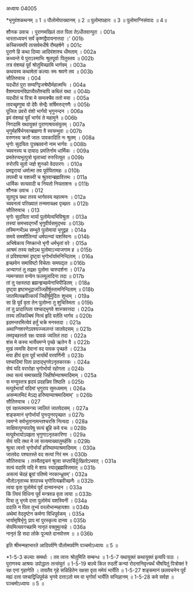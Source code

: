 अध्यायः 04005

*भृगुवंशकथनम् ॥ 1 ॥ पौलोमोपाख्यानम् ॥ 2 ॥ पुलोमापहारः ॥ 3 ॥ पुलोमाग्निसंवादः ॥ 4॥

शौनक उवाच ।	
पुराणमखिलं तात पिता तेऽधीतवान्पुरा ।	001a  
भारताध्ययनं सर्वं कृष्णद्वैपायनात्तदा ।\'	001b  
कच्चित्त्वमपि तत्सर्वमधीषे रौमहर्षणे ॥	001c  
पुराणे हि कथा दिव्या आदिवंशाश्च धीमताम् ।	002a  
कथ्यन्ते ये पुराऽस्माभिः श्रुतपूर्वाः पितुस्तव ॥	002b  
तत्र वंशमहं पूर्वं श्रोतुमिच्छामि भार्गवम् ।	003a  
कथयस्व कथामेतां कल्याः स्मः श्रवणे तव ॥	003b  
सौतिरुवाच ।	004  
यदधीतं पुरा सम्यग्द्विजश्रेष्ठैर्महात्मभिः ।	004a  
वैशम्पायनविप्राग्र्यैस्तैश्चापि कथितं यथा ॥	004b  
यदधीतं च पित्रा मे सम्यक्चैव ततो मया ।	005a  
तावच्छृणुष्व यो देवैः सेन्द्रैः सर्षिमरुद्गणैः ॥	005b  
पूजितः प्रवरो वंशो भार्गवो भृगुनन्दन ।	006a  
इमं वंशमहं पूर्वं भार्गवं ते महामुने ॥	006b  
निगदामि यथायुक्तं पुराणाश्रयसंयुतम् ।	007a  
भृगुर्महर्षिर्भगवान्ब्रह्मणा वै स्वयम्भुवा ॥	007b  
वरुणस्य क्रतौ जातः पावकादिति नः श्रुतम् ।	008a  
भृगोः सुदयितः पुत्रश्च्यवनो नाम भार्गवः ॥	008b  
च्यवनस्य च दायादः प्रमतिर्नाम धार्मिकः ।	009a  
प्रमतेरप्यभूत्पुत्रो घृताच्यां रुरुरित्युत ॥	009b  
रुरोरपि सुतो जज्ञे शुनको वेदपारगः ।	010a  
प्रमद्वरायां धर्मात्मा तव पूर्वपितामहः ॥	010b  
तपस्वी च यशस्वी च श्रुतवान्ब्रह्मवित्तमः ।	011a  
धार्मिकः सत्यवादी च नियतो नियताशनः ॥	011b  
शौनक उवाच ।	012  
सूतपुत्र यथा तस्य भार्गवस्य महात्मनः ।	012a  
च्यवनत्वं परिख्यातं तन्ममाचक्ष्व पृच्छतः ॥	012b  
सौतिरुवाच ।	013  
भृगोः सुदयिता भार्या पुलोमेत्यभिविश्रुता ।	013a  
तस्यां समभवद्गर्भो भृगुवीर्यसमुद्भवः ॥	013b  
तस्मिन्गर्भेऽथ सम्भूते पुलोमायां भृगूद्वह ।	014a  
समये समशीलिन्यां धर्मपत्न्यां यशस्विनः ॥	014b  
अभिषेकाय निष्क्रान्ते भृगौ धर्मभृतां वरे ।	015a  
आश्रमं तस्य रक्षोऽथ पुलोमाऽभ्याजगाम ह ॥	015b  
तं प्रविश्याश्रमं दृष्ट्वा भृगोर्भार्यामनिन्दिताम् ।	016a  
हृच्छयेन समाविष्टो विचेताः समपद्यत ॥	016b  
अभ्यागतं तु तद्रक्षः पुलोमा चारुदर्शना ।	017a  
न्यमन्त्रयत वन्येन फलमूलादिना तदा ॥	017b  
तां तु रक्षस्तदा ब्रह्मन्हृच्छयेनाभिपीडितम् ।	018a  
दृष्ट्वा हृष्टमभूद्राजञ्जिहीर्षुस्तामनिन्दिताम् ॥	018b  
जातमित्यब्रवीत्कार्यं जिहीर्षुर्मुदितः शुभाम् ।	019a  
सा हि पूर्वं वृता तेन पुलोम्ना तु शुचिस्मिता ॥	019b  
तां तु प्रादात्पिता पश्चाद्भृगवे शास्त्रवत्तदा ।	020a  
तस्य तत्किल्बिषं नित्यं हृदि वर्तति भार्गव ॥	020b  
इदमन्तरमित्येवं हर्तुं चक्रे मनस्तदा ।	021a  
अथाग्निशरणेऽपश्यज्ज्वलन्तं जातवेदसम् ॥	021b  
तमपृच्छत्ततो रक्षः पावकं ज्वलितं तदा ।	022a  
शंस मे कस्य भार्येयमग्ने पृच्छे ऋतेन वै ॥	022b  
मुखं त्वमसि देवानां वद पावक पृच्छते ।	023a  
मया हीयं वृता पूर्वं भार्यार्थे वरवर्णिनी ॥	023b  
पश्चादिमां पिता प्रादाद्भृगवेऽनृतकारकः ।	024a  
सेयं यदि वरारोहा भृगोर्भार्या रहोगता ॥	024b  
तथा सत्यं समाख्याहि जिहीर्षाम्याश्रमादिमाम् ।	025a  
स मन्युस्तत्र हृदयं प्रदहन्निव तिष्ठति ॥	025b  
मत्पूर्वभार्यां यदिमां भृगुराप सुमध्यमाम् ।	026a  
असम्मतमिदं मेऽद्य हरिष्याम्याश्रमादिमाम्\' ॥	026b  
सौतिरुवाच ।	027  
एवं रक्षस्तमामन्त्र्य ज्वलितं जातवेदसम् ।	027a  
शङ्कमानं भृगोर्भार्यां पुनःपुनरपृच्छत ॥	027b  
त्वमग्ने सर्वभूतानामन्तश्चरसि नित्यदा ।	028a  
साक्षिवत्पुण्यपापेषु सत्यं ब्रूहि कवे वचः ॥	028b  
मत्पूर्वभार्याऽपहृता भृगुणाऽनृतकारिणा ।	029a  
सेयं यदि तथा मे त्वं सत्यमाख्यातुमर्हसि ॥	029b  
श्रुत्वा त्वत्तो भृगोर्भार्यां हरिष्याम्याश्रमादिमाम् ।	030a  
जातवेदः पश्यतस्ते वद सत्यां गिरं मम ॥	030b  
सौतिरुवाच ।
तस्यैतद्वचनं श्रुत्वा सप्तार्चिर्दुःखितोऽभवत् ।	031a  
सत्यं वदामि यदि मे शापः स्याद्ब्रह्मवित्तमात् ॥	031b  
असत्यं चेदहं ब्रूयां पतिष्ये नरकान्ध्रुवम्’।	032a  
भीतोऽनृताच्च शापाच्च भृगोरित्यब्रवीच्छनैः ॥	032b  
त्वया वृता पुलोमेयं पूर्वं दानवनन्दन ।	033a  
किं त्वियं विधिना पूर्वं मन्त्रवन्न वृता त्वया ॥	033b  
पित्रा तु भृगवे दत्ता पुलोमेयं यशस्विनी ।	034a  
ददाति न पिता तुभ्यं वरलोभान्महायशाः ॥	034b  
अथेमां वेददृष्टेन कर्मणा विधिपूर्वकम् ।	035a  
भार्यामृषिर्भृगुः प्राप मां पुरस्कृत्य दानव ॥	035b  
सेयमित्यवगच्छामि नानृतं वक्तुमुत्सहे ।	036a  
नानृतं हि सदा लोके पूज्यते दानवोत्तम ॥ ॥	036b  

इति श्रीमन्महाभारते आदिपर्वणि पौलोमपर्वणि पञ्चमोऽध्यायः ॥ 5 ॥

*1-5-3 कल्याः समर्थाः । तव त्वत्तः श्रोतुमिति सम्बन्धः ॥ 1-5-7 यथायुक्तं कथायुक्तं इत्यपि पाठः । पुराणस्य आश्रयः उपोद्धातः तत्संयुतं ॥ 1-5-19 बाल्ये किल रुदतीं कन्यां रोदनानिवृत्त्यर्थं भीषयितुं पित्रोक्तं रे रक्ष एनां गृहाणेति । तावतैव गृहे सन्निहितेन रक्षसा वृता ममेयं भार्येति ॥ 1-5-27 शङ्कमानं छलवचनेन पूर्वं मह्यं दत्ता पश्चाद्विधिपूर्वकं भृगवे दत्ताऽतो मम वा भृगोर्वा भार्येति सन्दिहानम् ॥ 1-5-28 कवे सर्वज्ञ ॥ पञ्चमोऽध्यायः ॥ 5 ॥

